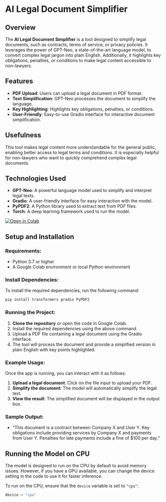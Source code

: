 # AI Legal Document Simplifier

## Overview
The **AI Legal Document Simplifier** is a tool designed to simplify legal documents, such as contracts, terms of service, or privacy policies. It leverages the power of GPT-Neo, a state-of-the-art language model, to convert complex legal jargon into plain English. Additionally, it highlights key obligations, penalties, or conditions to make legal content accessible to non-lawyers.

## Features
- **PDF Upload**: Users can upload a legal document in PDF format.
- **Text Simplification**: GPT-Neo processes the document to simplify the language.
- **Key Highlighting**: Highlights key obligations, penalties, or conditions.
- **User-Friendly**: Easy-to-use Gradio interface for interactive document simplification.

## Usefulness
This tool makes legal content more understandable for the general public, enabling better access to legal terms and conditions. It is especially helpful for non-lawyers who want to quickly comprehend complex legal documents.

## Technologies Used
- **GPT-Neo**: A powerful language model used to simplify and interpret legal texts.
- **Gradio**: A user-friendly interface for easy interaction with the model.
- **PyPDF2**: A Python library used to extract text from PDF files.
- **Torch**: A deep learning framework used to run the model.

[![Open in Colab](https://colab.research.google.com/assets/colab-badge.svg)](https://colab.research.google.com/drive/10rbKTDHYpGftvSpjG4sG-kUzyqwWtIOD#scrollTo=aCqmOEnrL8sw)

## Setup and Installation

### Requirements:
- Python 3.7 or higher
- A Google Colab environment or local Python environment

### Install Dependencies:
To install the required dependencies, run the following command:

```bash
pip install transformers gradio PyPDF2
```

### Running the Project:

1. **Clone the repository** or open the code in Google Colab.
2. Install the required dependencies using the above command.
3. Upload a PDF file containing a legal document using the Gradio interface.
4. The tool will process the document and provide a simplified version in plain English with key points highlighted.

### Example Usage:

Once the app is running, you can interact with it as follows:

1. **Upload a legal document**: Click on the file input to upload your PDF.
2. **Simplify the document**: The model will automatically simplify the legal text.
3. **View the result**: The simplified document will be displayed in the output box.

### Sample Output:

- "This document is a contract between Company X and User Y. Key obligations include providing services by Company X and payments from User Y. Penalties for late payments include a fine of $100 per day."

## Running the Model on CPU

The model is designed to run on the CPU by default to avoid memory issues. However, if you have a GPU available, you can change the device setting in the code to use it for faster inference.

To run on the CPU, ensure that the `device` variable is set to `"cpu"`:

```python
device = "cpu"
```
